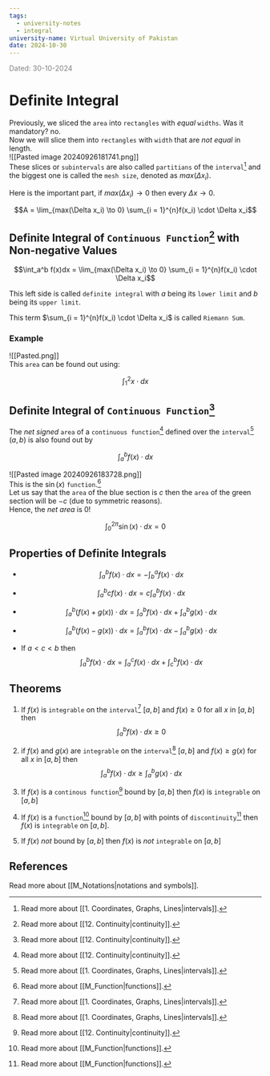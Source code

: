 ```yaml
---
tags:
  - university-notes
  - integral
university-name: Virtual University of Pakistan
date: 2024-10-30
---
```


<span style="color: gray;">Dated: 30-10-2024</span>

# Definite Integral

Previously, we sliced the `area` into `rectangles` with _equal_ `widths`. Was it mandatory? no.  
Now we will slice them into `rectangles` with `width` that are _not equal_ in length.  
![[Pasted image 20240926181741.png]]  
These slices or `subintervals` are also called `partitians` of the `interval`[^1] and the biggest one is called the `mesh size`, denoted as $max(\Delta x_i)$.

Here is the important part, if $max(\Delta x_i) \to 0$ then every $\Delta x \to 0$.  

$$A = \lim_{max(\Delta x_i) \to 0} \sum_{i = 1}^{n}f(x_i) \cdot \Delta x_i$$

## Definite Integral of `Continuous Function`[^2] with Non-negative Values

$$\int_a^b f(x)dx = \lim_{max(\Delta x_i) \to 0} \sum_{i = 1}^{n}f(x_i) \cdot \Delta x_i$$

This left side is called `definite integral` with $a$ being its `lower limit` and $b$ being its `upper limit`.  

This term $\sum_{i = 1}^{n}f(x_i) \cdot \Delta x_i$ is called `Riemann Sum`.

### Example

![[Pasted.png]]  
This `area` can be found out using:  

$$\int_1^2 x \cdot dx$$

## Definite Integral of `Continuous Function`[^2]

The _net signed_ `area` of a `continuous function`[^2] defined over the `interval`[^1] $(a, b)$ is also found out by  

$$\int_a^b f(x) \cdot dx$$

![[Pasted image 20240926183728.png]]  
This is the $\sin(x)$ `function`.[^3]  
Let us say that the `area` of the blue section is $c$ then the `area` of the green section will be $-c$ (due to symmetric reasons).  
Hence, the _net area_ is $0$!  

$$\int_0^{2 \pi} \sin(x) \cdot dx = 0$$

## Properties of Definite Integrals

- $$\int_a^b f(x) \cdot dx = - \int_b^a f(x) \cdot dx$$

- $$\int_a^b c f(x) \cdot dx = c \int_a^b f(x) \cdot dx$$

- $$\int_a^b (f(x) + g(x)) \cdot dx = \int_a^b f(x) \cdot dx + \int_a^b g(x) \cdot dx$$

- $$\int_a^b (f(x) - g(x)) \cdot dx = \int_a^b f(x) \cdot dx - \int_a^b g(x) \cdot dx$$

- If $a < c < b$ then $$\int_a^b f(x) \cdot dx = \int_a^c f(x) \cdot dx + \int_c^b f(x) \cdot dx$$

## Theorems

1. If $f(x)$ is `integrable` on the `interval`[^1] $[a, b]$ and $f(x) \ge 0$ for all $x$ in $[a, b]$ then $$\int_a^bf(x) \cdot dx \ge 0$$

2. if $f(x)$ and $g(x)$ are `integrable` on the `interval`[^1] $[a, b]$ and $f(x) \ge g(x)$ for all $x$ in $[a, b]$ then $$\int_a^bf(x) \cdot dx \ge \int_a^b g(x) \cdot dx$$

3. If $f(x)$ is a `continous function`[^2] bound by $[a, b]$ then $f(x)$ is `integrable` on $[a, b]$
4. If $f(x)$ is a `function`[^3] bound by $[a, b]$ with points of `discontinuity`[^3] then $f(x)$ is `integrable` on $[a, b]$.
5. If $f(x)$ _not_ bound by $[a, b]$ then $f(x)$ is _not_ `integrable` on $[a, b]$

## References

Read more about [[M_Notations|notations and symbols]].

[^1]: Read more about [[1. Coordinates, Graphs, Lines|intervals]].
[^2]: Read more about [[12. Continuity|continuity]].
[^3]: Read more about [[M_Function|functions]].
